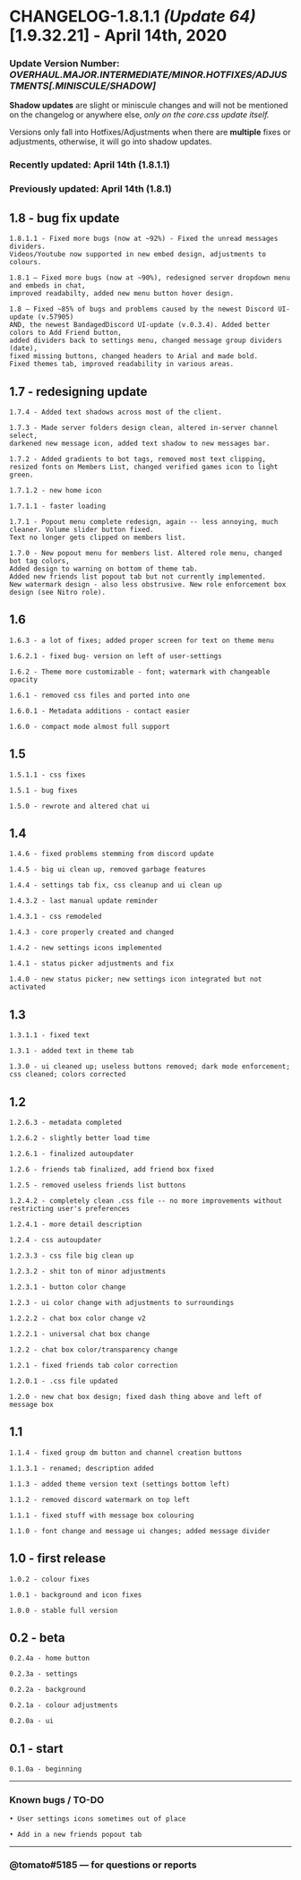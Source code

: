 # CHANGELOG-1.8.1.1 *(Update 64)* [1.9.32.21] - April 14th, 2020

### Update Version Number: *OVERHAUL.MAJOR.INTERMEDIATE/MINOR.HOTFIXES/ADJUSTMENTS[.MINISCULE/SHADOW]*

__Shadow updates__ are slight or miniscule changes and will not be mentioned on the changelog or anywhere else, _only on the core.css update itself._

Versions only fall into Hotfixes/Adjustments when there are __multiple__ fixes or adjustments, otherwise, it will go into shadow updates.

### Recently updated: April 14th (1.8.1.1)

### Previously updated: April 14th (1.8.1)

## 1.8 - bug fix update
```
1.8.1.1 - Fixed more bugs (now at ~92%) - Fixed the unread messages dividers. 
Videos/Youtube now supported in new embed design, adjustments to colours.

1.8.1 — Fixed more bugs (now at ~90%), redesigned server dropdown menu and embeds in chat, 
improved readabilty, added new menu button hover design.

1.8 — Fixed ~85% of bugs and problems caused by the newest Discord UI-update (v.57905) 
AND, the newest BandagedDiscord UI-update (v.0.3.4). Added better colors to Add Friend button, 
added dividers back to settings menu, changed message group dividers (date), 
fixed missing buttons, changed headers to Arial and made bold. 
Fixed themes tab, improved readability in various areas.
```
## 1.7 - redesigning update
```
1.7.4 - Added text shadows across most of the client.

1.7.3 - Made server folders design clean, altered in-server channel select, 
darkened new message icon, added text shadow to new messages bar.

1.7.2 - Added gradients to bot tags, removed most text clipping, 
resized fonts on Members List, changed verified games icon to light green.

1.7.1.2 - new home icon

1.7.1.1 - faster loading

1.7.1 - Popout menu complete redesign, again -- less annoying, much cleaner. Volume slider button fixed. 
Text no longer gets clipped on members list.

1.7.0 - New popout menu for members list. Altered role menu, changed bot tag colors, 
Added design to warning on bottom of theme tab. 
Added new friends list popout tab but not currently implemented. 
New watermark design - also less obstrusive. New role enforcement box design (see Nitro role). 
```
## 1.6
```
1.6.3 - a lot of fixes; added proper screen for text on theme menu

1.6.2.1 - fixed bug- version on left of user-settings

1.6.2 - Theme more customizable - font; watermark with changeable opacity

1.6.1 - removed css files and ported into one

1.6.0.1 - Metadata additions - contact easier

1.6.0 - compact mode almost full support
```
## 1.5
```
1.5.1.1 - css fixes

1.5.1 - bug fixes

1.5.0 - rewrote and altered chat ui
```
## 1.4
```
1.4.6 - fixed problems stemming from discord update

1.4.5 - big ui clean up, removed garbage features

1.4.4 - settings tab fix, css cleanup and ui clean up

1.4.3.2 - last manual update reminder

1.4.3.1 - css remodeled

1.4.3 - core properly created and changed

1.4.2 - new settings icons implemented

1.4.1 - status picker adjustments and fix

1.4.0 - new status picker; new settings icon integrated but not activated
```
## 1.3
```
1.3.1.1 - fixed text

1.3.1 - added text in theme tab

1.3.0 - ui cleaned up; useless buttons removed; dark mode enforcement; css cleaned; colors corrected
```
## 1.2 
```
1.2.6.3 - metadata completed

1.2.6.2 - slightly better load time

1.2.6.1 - finalized autoupdater

1.2.6 - friends tab finalized, add friend box fixed

1.2.5 - removed useless friends list buttons

1.2.4.2 - completely clean .css file -- no more improvements without restricting user's preferences

1.2.4.1 - more detail description

1.2.4 - css autoupdater

1.2.3.3 - css file big clean up

1.2.3.2 - shit ton of minor adjustments

1.2.3.1 - button color change

1.2.3 - ui color change with adjustments to surroundings

1.2.2.2 - chat box color change v2

1.2.2.1 - universal chat box change

1.2.2 - chat box color/transparency change 

1.2.1 - fixed friends tab color correction

1.2.0.1 - .css file updated

1.2.0 - new chat box design; fixed dash thing above and left of message box
```
## 1.1 
```
1.1.4 - fixed group dm button and channel creation buttons

1.1.3.1 - renamed; description added

1.1.3 - added theme version text (settings bottom left)

1.1.2 - removed discord watermark on top left

1.1.1 - fixed stuff with message box colouring

1.1.0 - font change and message ui changes; added message divider
```
## 1.0 - first release
```
1.0.2 - colour fixes

1.0.1 - background and icon fixes

1.0.0 - stable full version
```
## 0.2 - beta
```
0.2.4a - home button

0.2.3a - settings

0.2.2a - background

0.2.1a - colour adjustments

0.2.0a - ui
```
## 0.1 - start
```
0.1.0a - beginning
```
---

### Known bugs / TO-DO
```
• User settings icons sometimes out of place

• Add in a new friends popout tab
```
---

### @tomato#5185 — for questions or reports
